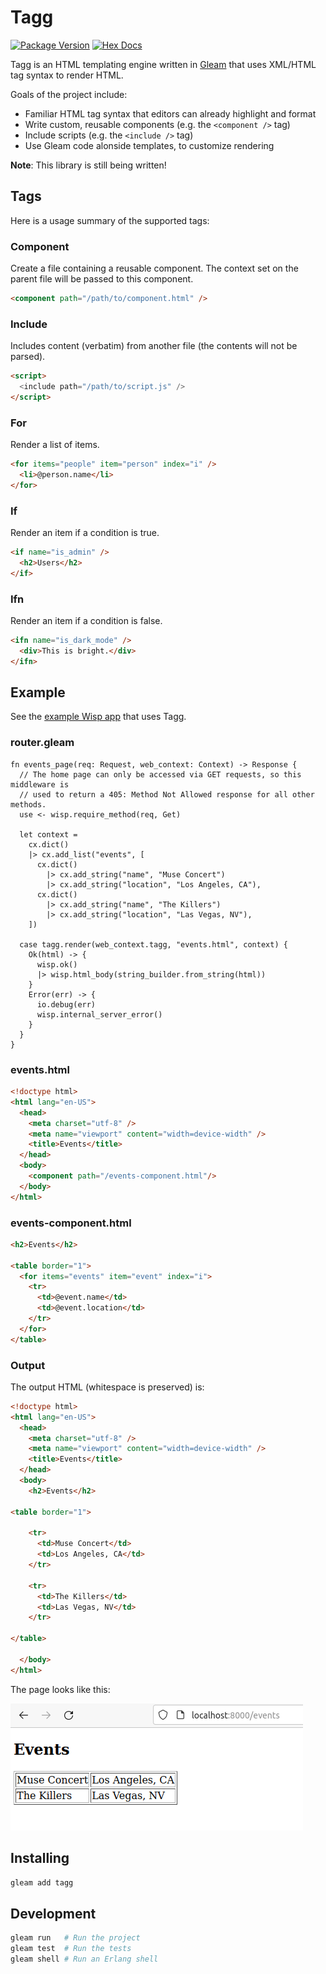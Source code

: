 # Tagg

[![Package Version](https://img.shields.io/hexpm/v/tagg)](https://hex.pm/packages/tagg)
[![Hex Docs](https://img.shields.io/badge/hex-docs-ffaff3)](https://hexdocs.pm/tagg/)

Tagg is an HTML templating engine written in [Gleam](https://gleam.run/) that
uses XML/HTML tag syntax to render HTML.

Goals of the project include:
  - Familiar HTML tag syntax that editors can already highlight and format
  - Write custom, reusable components (e.g. the `<component />` tag)
  - Include scripts (e.g. the `<include />` tag)
  - Use Gleam code alonside templates, to customize rendering

**Note**: This library is still being written!

## Tags

Here is a usage summary of the supported tags:

### Component

Create a file containing a reusable component. The context set on the parent
file will be passed to this component.

```html
<component path="/path/to/component.html" />
```

### Include

Includes content (verbatim) from another file (the contents will not be parsed).

```html
<script>
  <include path="/path/to/script.js" />
</script>
```

### For

Render a list of items.

```html
<for items="people" item="person" index="i" />
  <li>@person.name</li>
</for>
```

### If

Render an item if a condition is true.

```html
<if name="is_admin" />
  <h2>Users</h2>
</if>
```

### Ifn

Render an item if a condition is false.

```html
<ifn name="is_dark_mode" />
  <div>This is bright.</div>
</ifn>
```

## Example

See the [example Wisp app](https://github.com/jasonprogrammer/tagg_wisp_example) that uses Tagg.

### router.gleam

```gleam
fn events_page(req: Request, web_context: Context) -> Response {
  // The home page can only be accessed via GET requests, so this middleware is
  // used to return a 405: Method Not Allowed response for all other methods.
  use <- wisp.require_method(req, Get)

  let context =
    cx.dict()
    |> cx.add_list("events", [
      cx.dict()
        |> cx.add_string("name", "Muse Concert")
        |> cx.add_string("location", "Los Angeles, CA"),
      cx.dict()
        |> cx.add_string("name", "The Killers")
        |> cx.add_string("location", "Las Vegas, NV"),
    ])

  case tagg.render(web_context.tagg, "events.html", context) {
    Ok(html) -> {
      wisp.ok()
      |> wisp.html_body(string_builder.from_string(html))
    }
    Error(err) -> {
      io.debug(err)
      wisp.internal_server_error()
    }
  }
}
```

### events.html

```html
<!doctype html>
<html lang="en-US">
  <head>
    <meta charset="utf-8" />
    <meta name="viewport" content="width=device-width" />
    <title>Events</title>
  </head>
  <body>
    <component path="/events-component.html"/>
  </body>
</html>
```

### events-component.html

```html
<h2>Events</h2>

<table border="1">
  <for items="events" item="event" index="i">
    <tr>
      <td>@event.name</td>
      <td>@event.location</td>
    </tr>
  </for>
</table>
```

### Output

The output HTML (whitespace is preserved) is:

```html
<!doctype html>
<html lang="en-US">
  <head>
    <meta charset="utf-8" />
    <meta name="viewport" content="width=device-width" />
    <title>Events</title>
  </head>
  <body>
    <h2>Events</h2>

<table border="1">
  
    <tr>
      <td>Muse Concert</td>
      <td>Los Angeles, CA</td>
    </tr>
  
    <tr>
      <td>The Killers</td>
      <td>Las Vegas, NV</td>
    </tr>
  
</table>

  </body>
</html>
```

The page looks like this:

![screenshot of HTML output](./docs/images/tagg-example-html-output.png)


## Installing

```sh
gleam add tagg
```

## Development

```sh
gleam run   # Run the project
gleam test  # Run the tests
gleam shell # Run an Erlang shell
```
